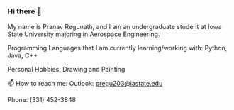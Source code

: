 ### Hi there 👋
My name is Pranav Regunath, and I am an undergraduate student at Iowa State University majoring in Aerospace Engineering.

Programming Languages that I am currently learning/working with: Python, Java, C++

Personal Hobbies: Drawing and Painting

📫 How to reach me:
  Outlook: pregu203@iastate.edu
  
  Phone: (331) 452-3848


